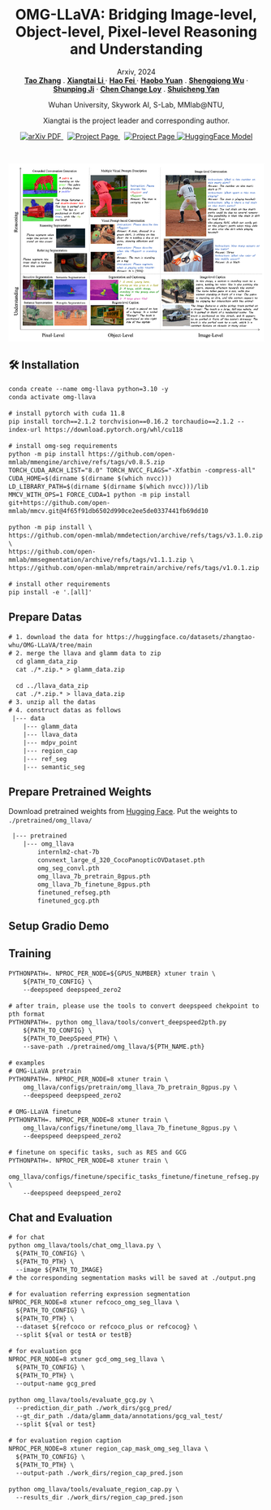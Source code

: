 
<br />
<p align="center">
  <h1 align="center">OMG-LLaVA: Bridging Image-level,
Object-level, Pixel-level Reasoning and Understanding</h1>
  <p align="center">
    Arxiv, 2024
    <br />
    <a href="https://zhang-tao-whu.github.io/"><strong>Tao Zhang</strong></a>
    .
    <a href="https://lxtgh.github.io/"><strong>Xiangtai Li </strong></a>
    ·
    <a href="http://haofei.vip/"><strong>Hao Fei </strong></a>
    ·
    <a href="https://yuanhaobo.me/"><strong>Haobo Yuan</strong></a>
    .
    <a href="https://chocowu.github.io/"><strong>Shengqiong Wu</strong></a>
    ·
    <a href="https://scholar.google.com/citations?user=FjoRmF4AAAAJ&hl=en"><strong>Shunping Ji</strong></a>
    ·
    <a href="https://www.mmlab-ntu.com/person/ccloy/"><strong>Chen Change Loy</strong></a>
    .
    <a href="https://yanshuicheng.info/"><strong>Shuicheng Yan</strong></a>
    
  </p>
  
  <p align="center">
    Wuhan University,
    Skywork AI,
    S-Lab, MMlab@NTU,
  </p>
  
   <p align="center">
    Xiangtai is the project leader and corresponding author.
  </p>
  
  <p align="center">
    <a href=''>
      <img src='https://img.shields.io/badge/Paper-PDF-green?style=flat&logo=arXiv&logoColor=green' alt='arXiv PDF'> </a>
    <a href='https://lxtgh.github.io/project/omg_llava/' style='padding-left: 0.5rem;'>
      <img src='https://img.shields.io/badge/Project-Page-blue?style=flat&logo=Google%20chrome&logoColor=blue' alt='Project Page'> </a>
    <a href='https://huggingface.co/LXT/OMG_Seg' style='padding-left: 0.5rem;'>
      <img src='https://img.shields.io/badge/Huggingface%20Model-8A2BE2' alt='Project Page'> </a>
    <a href="https://huggingface.co/spaces/LXT/OMG_Seg">
    <img src='https://img.shields.io/badge/%F0%9F%A4%97%20Hugging%20Face-App-blue' alt='HuggingFace Model'> </a>
  </p>
<br />

![avatar](./figs/omg_llava.png)

## 🛠️ Installation
```commandline
conda create --name omg-llava python=3.10 -y
conda activate omg-llava

# install pytorch with cuda 11.8
pip install torch==2.1.2 torchvision==0.16.2 torchaudio==2.1.2 --index-url https://download.pytorch.org/whl/cu118

# install omg-seg requirements
python -m pip install https://github.com/open-mmlab/mmengine/archive/refs/tags/v0.8.5.zip
TORCH_CUDA_ARCH_LIST="8.0" TORCH_NVCC_FLAGS="-Xfatbin -compress-all" CUDA_HOME=$(dirname $(dirname $(which nvcc))) LD_LIBRARY_PATH=$(dirname $(dirname $(which nvcc)))/lib MMCV_WITH_OPS=1 FORCE_CUDA=1 python -m pip install git+https://github.com/open-mmlab/mmcv.git@4f65f91db6502d990ce2ee5de0337441fb69dd10

python -m pip install \
https://github.com/open-mmlab/mmdetection/archive/refs/tags/v3.1.0.zip \
https://github.com/open-mmlab/mmsegmentation/archive/refs/tags/v1.1.1.zip \
https://github.com/open-mmlab/mmpretrain/archive/refs/tags/v1.0.1.zip

# install other requirements
pip install -e '.[all]'
```

## Prepare Datas

```shell
# 1. download the data for https://huggingface.co/datasets/zhangtao-whu/OMG-LLaVA/tree/main
# 2. merge the llava and glamm data to zip
  cd glamm_data_zip 
  cat ./*.zip.* > glamm_data.zip
  
  cd ../llava_data_zip
  cat ./*.zip.* > llava_data.zip
# 3. unzip all the datas
# 4. construct datas as follows
 |--- data
    |--- glamm_data
    |--- llava_data
    |--- mdpv_point
    |--- region_cap
    |--- ref_seg
    |--- semantic_seg
```

## Prepare Pretrained Weights

Download pretrained weights from [Hugging Face](https://huggingface.co/zhangtao-whu/OMG-LLaVA/tree/main).
Put the weights to `./pretrained/omg_llava/`
```commandline
 |--- pretrained
    |--- omg_llava
        internlm2-chat-7b
        convnext_large_d_320_CocoPanopticOVDataset.pth
        omg_seg_convl.pth
        omg_llava_7b_pretrain_8gpus.pth
        omg_llava_7b_finetune_8gpus.pth
        finetuned_refseg.pth
        finetuned_gcg.pth
```


## Setup Gradio Demo 




## Training

  ```shell
  PYTHONPATH=. NPROC_PER_NODE=${GPUS_NUMBER} xtuner train \
      ${PATH_TO_CONFIG} \
      --deepspeed deepspeed_zero2
  
  # after train, please use the tools to convert deepspeed chekpoint to pth format
  PYTHONPATH=. python omg_llava/tools/convert_deepspeed2pth.py
      ${PATH_TO_CONFIG} \
      ${PATH_TO_DeepSpeed_PTH} \
      --save-path ./pretrained/omg_llava/${PTH_NAME.pth}
  
  # examples
  # OMG-LLaVA pretrain    
  PYTHONPATH=. NPROC_PER_NODE=8 xtuner train \
      omg_llava/configs/pretrain/omg_llava_7b_pretrain_8gpus.py \
      --deepspeed deepspeed_zero2
      
  # OMG-LLaVA finetune
  PYTHONPATH=. NPROC_PER_NODE=8 xtuner train \
      omg_llava/configs/finetune/omg_llava_7b_finetune_8gpus.py \
      --deepspeed deepspeed_zero2
      
  # finetune on specific tasks, such as RES and GCG
  PYTHONPATH=. NPROC_PER_NODE=8 xtuner train \
      omg_llava/configs/finetune/specific_tasks_finetune/finetune_refseg.py \
      --deepspeed deepspeed_zero2
  ```

## Chat and Evaluation
  
  ```shell
  # for chat
  python omg_llava/tools/chat_omg_llava.py \
    ${PATH_TO_CONFIG} \
    ${PATH_TO_PTH} \
    --image ${PATH_TO_IMAGE}
  # the corresponding segmentation masks will be saved at ./output.png
  
  # for evaluation referring expression segmentation
  NPROC_PER_NODE=8 xtuner refcoco_omg_seg_llava \
    ${PATH_TO_CONFIG} \
    ${PATH_TO_PTH} \
    --dataset ${refcoco or refcoco_plus or refcocog} \
    --split ${val or testA or testB}
  
  # for evaluation gcg
  NPROC_PER_NODE=8 xtuner gcd_omg_seg_llava \
    ${PATH_TO_CONFIG} \
    ${PATH_TO_PTH} \
    --output-name gcg_pred
  
  python omg_llava/tools/evaluate_gcg.py \
    --prediction_dir_path ./work_dirs/gcg_pred/
    --gt_dir_path ./data/glamm_data/annotations/gcg_val_test/
    --split ${val or test}
    
  # for evaluation region caption
  NPROC_PER_NODE=8 xtuner region_cap_mask_omg_seg_llava \
    ${PATH_TO_CONFIG} \
    ${PATH_TO_PTH} \
    --output-path ./work_dirs/region_cap_pred.json
    
  python omg_llava/tools/evaluate_region_cap.py \
    --results_dir ./work_dirs/region_cap_pred.json
  
  ```

